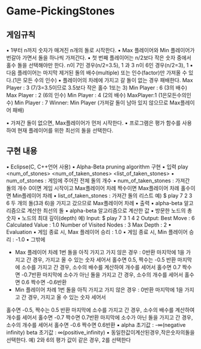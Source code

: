 # Game-PickingStones

## 게임규칙
▪ 1부터 n까지 숫자가 매겨진 n개의 돌로 시작한다.
▪ Max 플레이어와 Min 플레이어가 번갈아 가면서 돌을 하나씩 가져간다.
▪ 첫 번째 플레이어는 n/2보다 작은 숫자 중에서 홀수 돌을 선택해야만 한다.
n이 7인 경우(n/2=3.5), 1 과 3
n이 6인 경우(n/2=3), 1
▪ 다음 플레이어는 마지막 제거된 돌의 배수(multiple) 또는 인수(factor)만 가져올 수 있
다.(1은 모든 수의 인수)
▪ 플레이어의 차례에 가지고 갈 돌이 없는 경우 패배한다.
Max Player : 3 (7/3=3.5이므로 3.5보다 작은 홀수 1또는 3) Min Player : 6 (3의 배수)
Max Player : 2 (6의 인수)
Min Player : 4 (2의 배수)
MaxPlayer:1 (1은모든수의인수)
Min Player : 7
Winner: Min Player (가져갈 돌이 남아 있지 않으므로 Max플레이어 패배)
 
▪ 가져간 돌이 없으면, Max플레이어가 먼저 시작한다.
▪ 프로그램은 평가 함수를 사용하여 현재 플레이어를 위한 최선의 돌을 선택한다.

## 구현 내용
▪ Eclipse(C, C++언어 사용)
▪ Alpha-Beta pruning algorithm 구현 ▪ 입력
   play <num_of_stones> <num_of_taken_stones> <list_of_taken_stones> ▪ num_of_stones : 게임에 주어진 전체 돌의 개수
▪ num_of_taken_stones : 가져간 돌의 개수
0이면 게임 시작이고 Max플레이어 차례 짝수이면 Max플레이어 차례
홀수이면 Min플레이어 차례
▪ list_of_taken_stones : 가져간 돌의 리스트 예) $ play 7 2 3 6
두 개의 돌(3과 6)을 가지고 갔으므로 Max플레이어 차례
▪ 출력
▪ alpha-beta 알고리즘으로 계산한 최선의 돌
▪ alpha-beta 알고리즘으로 계산한 값 ▪ 방문한 노드의 총 숫자
▪ 노드의 최대 깊이(depth)
예) Input:
$ play 7 3 1 4 2
Output:
Best Move : 6
Calculated Value : 1.0 Number of Visited Nodes : 3 Max Depth : 2
▪ Evaluation
▪ 게임 종료 시, Max 플레이어 승리 : 1.0 ▪ 게임 종료 시, Min 플레이어 승리 : -1.0 ▪ 그밖에
- Max 플레이어 차례
1번 돌을 아직 가지고 가지 않은 경우 : 0반환
마지막에 1을 가지고 간 경우, 가지고 올 수 있는 숫자 세어서
홀수면 0.5, 짝수는 -0.5 반환
마지막에 소수를 가지고 간 경우, 소수의 배수를 계산하여 개수를 세어서
홀수면 0.7 짝수면 -0.7반환 마지막에 소수가 아닌 돌을 가지고 간 경우, 소수의 개수를 세어서
홀수면 0.6 짝수면 -0.6반환
- Min 플레이어 차례
1번 돌을 아직 가지고 가지 않은 경우 : 0반환
마지막에 1을 가지고 간 경우, 가지고 올 수 있는 숫자 세어서
 
홀수면 -0.5, 짝수는 0.5 반환
마지막에 소수를 가지고 간 경우, 소수의 배수를 계산하여 개수를 세어서
홀수면 -0.7 짝수면 0.7반환 마지막에 소수가 아닌 돌을 가지고 간 경우, 소수의 개수를 세어서
홀수면 -0.6 짝수면 0.6반환
▪ alpha 초기값 : -∞(negative infinity) beta 초기값 : ∞(positive_infinity)
▪ 동일한값이계산된경우,작은숫자의돌을선택한다. 예) 2와 6의 평가 값이 같은 경우, 2를 선택한다
